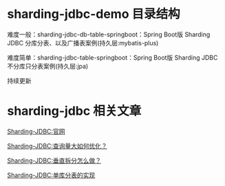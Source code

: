 # sharding-jdbc-demo 目录结构

难度一般：sharding-jdbc-db-table-springboot：Spring Boot版 Sharding JDBC 分库分表、以及广播表案例(持久层:mybatis-plus)

难度简单：sharding-jdbc-table-springboot：Spring Boot版 Sharding JDBC 不分库只分表案例(持久层:jpa)

持续更新

# sharding-jdbc 相关文章

[Sharding-JDBC:官网](https://shardingsphere.apache.org/document/current/cn/overview/)

[Sharding-JDBC:查询量大如何优化？](https://mp.weixin.qq.com/s/kp2lJHpTMz4bDWkJYjVbOQ)

[Sharding-JDBC:垂直拆分怎么做？](https://mp.weixin.qq.com/s/wl8h6LIQUHztVuVbjfsU3Q)

[Sharding-JDBC:单库分表的实现](http://cxytiandi.com/blog/detail/36400)

